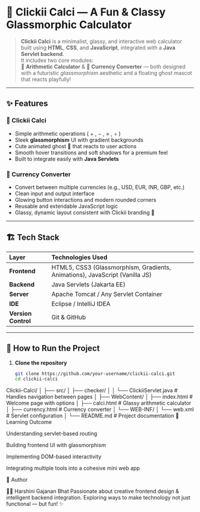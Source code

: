 # 👻 Clickii Calci — A Fun & Classy Glassmorphic Calculator

> **Clickii Calci** is a minimalist, glassy, and interactive web calculator built using **HTML**, **CSS**, and **JavaScript**, integrated with a **Java Servlet backend**.  
> It includes two core modules:  
> 🧮 **Arithmetic Calculator** & 💱 **Currency Converter** — both designed with a futuristic *glassmorphism* aesthetic and a floating ghost mascot that reacts playfully!

---

## ✨ Features

### 🧮 Clickii Calci
- Simple arithmetic operations ( + , − , × , ÷ )
- Sleek **glassmorphism** UI with gradient backgrounds  
- Cute animated ghost 👻 that reacts to user actions  
- Smooth hover transitions and soft shadows for a premium feel  
- Built to integrate easily with **Java Servlets**

### 💱 Currency Converter
- Convert between multiple currencies (e.g., USD, EUR, INR, GBP, etc.)
- Clean input and output interface  
- Glowing button interactions and modern rounded corners  
- Reusable and extendable JavaScript logic  
- Glassy, dynamic layout consistent with Clickii branding 👻  

---

## 🏗️ Tech Stack

| Layer | Technologies Used |
|:------|:------------------|
| **Frontend** | HTML5, CSS3 (Glassmorphism, Gradients, Animations), JavaScript (Vanilla JS) |
| **Backend** | Java Servlets (Jakarta EE) |
| **Server** | Apache Tomcat / Any Servlet Container |
| **IDE** | Eclipse / IntelliJ IDEA |
| **Version Control** | Git & GitHub |

---

## 🚀 How to Run the Project

1. **Clone the repository**
   ```bash
   git clone https://github.com/your-username/clickii-calci.git
   cd clickii-calci
Clickii-Calci/
│
├── src/
│   ├── checker/
│   │   └── ClickiiServlet.java       # Handles navigation between pages
│
├── WebContent/
│   ├── index.html                    # Welcome page with options
│   ├── calci.html                    # Glassy arithmetic calculator
│   ├── currency.html                 # Currency converter
│   └── WEB-INF/
│       └── web.xml                   # Servlet configuration
│
└── README.md                         # Project documentation
🧠 Learning Outcome

Understanding servlet-based routing

Building frontend UI with glassmorphism

Implementing DOM-based interactivity

Integrating multiple tools into a cohesive mini web app

💬 Author

👩‍💻 Harshini Gajanan Bhat
Passionate about creative frontend design & intelligent backend integration.
Exploring ways to make technology not just functional — but fun! ✨
